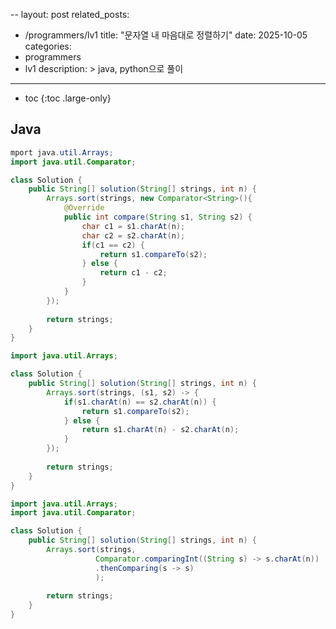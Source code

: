 --
layout: post
related_posts:
  - /programmers/lv1
title:  "문자열 내 마음대로 정렬하기"
date:   2025-10-05
categories:
  - programmers
  - lv1
description: >
  java, python으로 풀이
---
* toc
{:toc .large-only}

## Java
```java
mport java.util.Arrays;
import java.util.Comparator;

class Solution {
    public String[] solution(String[] strings, int n) {
        Arrays.sort(strings, new Comparator<String>(){
            @Override
            public int compare(String s1, String s2) {
                char c1 = s1.charAt(n);
                char c2 = s2.charAt(n);
                if(c1 == c2) {
                    return s1.compareTo(s2);
                } else {
                    return c1 - c2;
                }
            }
        });
        
        return strings;
    }
}
```
```java
import java.util.Arrays;

class Solution {
    public String[] solution(String[] strings, int n) {
        Arrays.sort(strings, (s1, s2) -> {
            if(s1.charAt(n) == s2.charAt(n)) {
                return s1.compareTo(s2);
            } else {
                return s1.charAt(n) - s2.charAt(n);
            }
        });
        
        return strings;
    }
}
```
```java
import java.util.Arrays;
import java.util.Comparator;

class Solution {
    public String[] solution(String[] strings, int n) {
        Arrays.sort(strings, 
                   Comparator.comparingInt((String s) -> s.charAt(n))
                   .thenComparing(s -> s)
                   );
        
        return strings;
    }
}
```